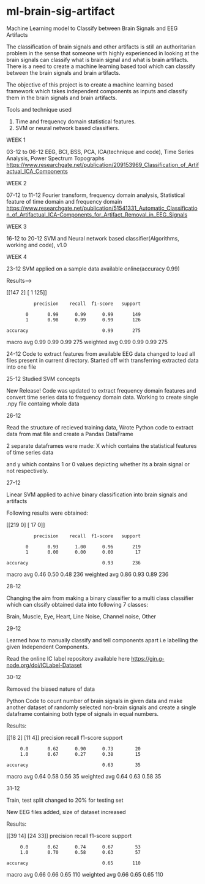 # ml-brain-sig-artifact

Machine Learning model to Classify between Brain Signals and EEG Artifacts

The classification of brain signals and other artifacts is still an authoritarian
problem in the sense that someone with highly experienced in looking at the brain
signals can classify what is brain signal and what is brain artifacts. There is a need
to create a machine learning based tool which can classify between the brain
signals and brain artifacts.

The objective of this project is to create a machine learning based framework
which takes independent components as inputs and classify them in the brain
signals and brain artifacts.

Tools and technique used
1. Time and frequency domain statistical features.
2. SVM or neural network based classifiers.

WEEK 1

03-12 to 06-12  EEG, BCI, BSS, PCA, ICA(technique and code), Time Series Analysis, Power Spectrum Topographs
https://www.researchgate.net/publication/209153969_Classification_of_Artifactual_ICA_Components

WEEK 2

07-12 to 11-12  Fourier transform, frequency domain analysis, Statistical feature of time domain and frequency domain
https://www.researchgate.net/publication/51541331_Automatic_Classification_of_Artifactual_ICA-Components_for_Artifact_Removal_in_EEG_Signals

WEEK 3

16-12 to 20-12 SVM and Neural network based classifier(Algorithms, working and code), v1.0

WEEK 4

23-12 SVM applied on a sample data available online(accuracy 0.99)

   Results-->
    
[[147   2]
 [  1 125]]
 
              precision    recall  f1-score   support

           0       0.99      0.99      0.99       149
           1       0.98      0.99      0.99       126

    accuracy                           0.99       275
   macro avg       0.99      0.99      0.99       275
weighted avg       0.99      0.99      0.99       275

24-12 Code to extract features from available EEG data changed to load all files present in current directory.
Started off with transferring extracted data into one file 

25-12 
Studied SVM concepts

New Release! Code was updated to extract frequency domain features and convert time series data to frequency domain data.
Working to create single .npy file containg whole data

26-12

Read the structure of recieved training data, 
Wrote Python code to extract data from mat file and create a Pandas DataFrame

2 separate dataframes were made: X which contains the statistical features of time series data

and y which contains 1 or 0 values depicting whether its a brain signal or not respectively.

27-12

Linear SVM applied to achive binary classification into brain signals and artifacts

Following results were obtained:

[[219   0]
 [ 17   0]]
 
              precision    recall  f1-score   support

           0       0.93      1.00      0.96       219
           1       0.00      0.00      0.00        17

    accuracy                           0.93       236
   macro avg       0.46      0.50      0.48       236
weighted avg       0.86      0.93      0.89       236

28-12

Changing the aim from making a binary classifier to a multi class classifier 
which can clssify obtained data into following 7 classes:

Brain, Muscle, Eye, Heart, Line Noise, Channel noise, Other

29-12

Learned how to manually classify and tell components apart i.e labelling the given Independent Components.

Read the online IC label repository available here
https://gin.g-node.org/doi/ICLabel-Dataset

30-12

Removed the biased nature of data

Python Code to count number of brain signals in given data and make another dataset of randomly selected non-brain signals 
and create a single dataframe containing both type of signals in equal numbers.

Results:

[[18  2]
 [11  4]]
              precision    recall  f1-score   support

         0.0       0.62      0.90      0.73        20
         1.0       0.67      0.27      0.38        15

    accuracy                           0.63        35
   macro avg       0.64      0.58      0.56        35
weighted avg       0.64      0.63      0.58        35

31-12

Train, test split changed to 20% for testing set

New EEG files added, size of dataset increased

Results:

[[39 14]
 [24 33]]
              precision    recall  f1-score   support

         0.0       0.62      0.74      0.67        53
         1.0       0.70      0.58      0.63        57

    accuracy                           0.65       110
   macro avg       0.66      0.66      0.65       110
weighted avg       0.66      0.65      0.65       110


